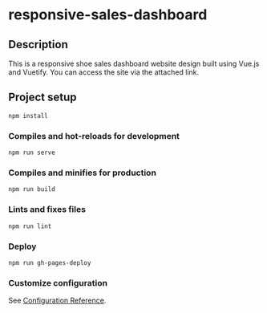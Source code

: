 # responsive-sales-dashboard

## Description

This is a responsive shoe sales dashboard website design built using Vue.js and Vuetify. You can access the site via the attached link.

## Project setup
```
npm install
```

### Compiles and hot-reloads for development
```
npm run serve
```

### Compiles and minifies for production
```
npm run build
```

### Lints and fixes files
```
npm run lint
```

### Deploy
```
npm run gh-pages-deploy
```

### Customize configuration
See [Configuration Reference](https://cli.vuejs.org/config/).
